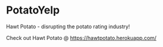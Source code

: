 # PotatoYelp
Hawt Potato - disrupting the potato rating industry!

Check out Hawt Potato @ https://hawtpotato.herokuapp.com/
